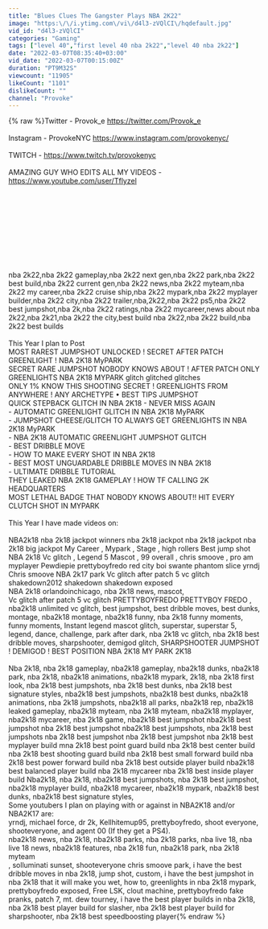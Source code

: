 ```yaml
---
title: "Blues Clues The Gangster Plays NBA 2K22"
image: "https:\/\/i.ytimg.com\/vi\/d4l3-zVQlCI\/hqdefault.jpg"
vid_id: "d4l3-zVQlCI"
categories: "Gaming"
tags: ["level 40","first level 40 nba 2k22","level 40 nba 2k22"]
date: "2022-03-07T08:35:40+03:00"
vid_date: "2022-03-07T00:15:00Z"
duration: "PT9M32S"
viewcount: "11905"
likeCount: "1101"
dislikeCount: ""
channel: "Provoke"
---
```

{% raw %}Twitter - Provok_e <a rel="nofollow" target="blank" href="https://twitter.com/Provok_e">https://twitter.com/Provok_e</a><br /><br />Instagram - ProvokeNYC <a rel="nofollow" target="blank" href="https://www.instagram.com/provokenyc/">https://www.instagram.com/provokenyc/</a><br /><br />TWITCH - <a rel="nofollow" target="blank" href="https://www.twitch.tv/provokenyc">https://www.twitch.tv/provokenyc</a><br /><br />AMAZING GUY WHO EDITS ALL MY VIDEOS - <a rel="nofollow" target="blank" href="https://www.youtube.com/user/Tflyzel">https://www.youtube.com/user/Tflyzel</a><br /><br /><br /><br /><br /><br /><br /><br /><br /><br /><br />nba 2k22,nba 2k22 gameplay,nba 2k22 next gen,nba 2k22 park,nba 2k22 best build,nba 2k22 current gen,nba 2k22 news,nba 2k22 myteam,nba 2k22 my career,nba 2k22 cruise ship,nba 2k22 mypark,nba 2k22 myplayer builder,nba 2k22 city,nba 2k22 trailer,nba,2k22,nba 2k22 ps5,nba 2k22 best jumpshot,nba 2k,nba 2k22 ratings,nba 2k22 mycareer,news about nba 2k22,nba 2k21,nba 2k22 the city,best build nba 2k22,nba 2k22 build,nba 2k22 best builds<br /><br />This Year I plan to Post <br />MOST RAREST JUMPSHOT UNLOCKED ! SECRET AFTER PATCH GREENLIGHT ! NBA 2K18 MyPARK<br />SECRET RARE JUMPSHOT NOBODY KNOWS ABOUT ! AFTER PATCH ONLY GREENLIGHTS NBA 2K18 MYPARK glitch glitched glitches <br />ONLY 1% KNOW THIS SHOOTING SECRET ! GREENLIGHTS FROM ANYWHERE ! ANY ARCHETYPE • BEST TIPS JUMPSHOT<br />QUICK STEPBACK GLITCH IN NBA 2K18 - NEVER MISS AGAIN<br />- AUTOMATIC GREENLIGHT GLITCH IN NBA 2K18 MyPARK<br />- JUMPSHOT CHEESE/GLITCH TO ALWAYS GET GREENLIGHTS IN NBA 2K18 MyPARK<br />- NBA 2K18 AUTOMATIC GREENLIGHT JUMPSHOT GLITCH<br />- BEST DRIBBLE MOVE <br />- HOW TO MAKE EVERY SHOT IN NBA 2K18<br />- BEST MOST UNGUARDABLE DRIBBLE MOVES IN NBA 2K18<br />- ULTIMATE DRIBBLE TUTORIAL <br />THEY LEAKED NBA 2K18 GAMEPLAY ! HOW TF CALLING 2K HEADQUARTERS<br />MOST LETHAL BADGE THAT NOBODY KNOWS ABOUT!! HIT EVERY CLUTCH SHOT IN MYPARK<br /><br />This Year I have made videos on: <br /><br />NBA2k18 nba 2k18 jackpot winners nba 2k18 jackpot nba 2k18 jackpot nba 2k18 big jackpot My Career , Mypark , Stage , high rollers Best jump shot NBA 2k18 Vc glitch , Legend 5 Mascot , 99 overall , chris smoove , pro am myplayer Pewdiepie prettyboyfredo red city boi swante phantom slice yrndj Chris smoove NBA 2k17 park Vc glitch after patch 5 vc glitch shakedown2012 shakedown shakedown exposed<br />NBA 2k18 orlandoinchicago, nba 2k18 news, mascot, <br />Vc glitch after patch 5 vc glitch PRETTYBOYFREDO PRETTYBOY FREDO , nba2k18 unlimited vc glitch, best jumpshot, best dribble moves, best dunks, montage, nba2k18 montage, nba2k18 funny, nba 2k18 funny moments, funny moments, Instant legend mascot glitch, superstar, superstar 5, legend, dance, challenge, park after dark, nba 2k18 vc glitch, nba 2k18 best dribble moves, sharpshooter, demigod glitch, SHARPSHOOTER JUMPSHOT ! DEMIGOD ! BEST POSITION NBA 2K18 MY PARK 2K18<br /><br />Nba 2k18, nba 2k18 gameplay, nba2k18 gameplay, nba2k18 dunks, nba2k18 park, nba 2k18, nba2k18 animations, nba2k18 mypark, 2k18, nba 2k18 first look, nba 2k18 best jumpshots, nba 2k18 best dunks, nba 2k18 best signature styles, nba2k18 best jumpshots, nba2k18 best dunks, nba2k18 animations, nba 2k18 jumpshots, nba2k18 all parks, nba2k18 rep, nba2k18 leaked gameplay, nba2k18 myteam, nba 2k18 myteam, nba2k18 myplayer, nba2k18 mycareer, nba 2k18 game, nba2k18 best jumpshot nba2k18 best jumpshot nba 2k18 best jumpshot nba2k18 best jumpshots, nba 2k18 best jumpshots nba 2k18 best jumpshot nba 2k18 best jumpshot nba 2k18 best myplayer build mna 2k18 best point guard build nba 2k18 best center build nba 2k18 best shooting guard build nba 2k18 best small forward build nba 2k18 best power forward build nba 2k18 best outside player build nba2k18 best balanced player build nba 2k18 mycareer nba 2k18 best inside player build Nba2k18, nba 2k18, nba2k18 best jumpshots, nba 2k18 best jumpshot, nba2k18 myplayer build, nba2k18 mycareer, nba2k18 mypark, nba2k18 best dunks, nba2k18 best signature styles,<br />Some youtubers I plan on playing with or against in NBA2K18 and/or NBA2K17 are:<br />yrndj, michael force, dr 2k, Kellhitemup95, prettyboyfredo, shoot everyone, shooteveryone, and agent 00 (If they get a PS4).<br />nba2k18 news, nba 2k18, nba2k18 parks, nba 2k18 parks, nba live 18, nba live 18 news, nba2k18 features, nba 2k18 fun, nba2k18 park, nba 2k18 myteam<br />, solluminati sunset, shooteveryone chris smoove park, i have the best dribble moves in nba 2k18, jump shot, custom, i have the best jumpshot in nba 2k18 that it will make you wet, how to, greenlights in nba 2k18 mypark, prettyboyfredo exposed, Free LSK, clout machine, prettyboyfredo fake pranks, patch 7, mt. dew tourney, i have the best player builds in nba 2k18, nba 2k18 best player build for slasher, nba 2k18 best player build for sharpshooter, nba 2k18 best speedboosting player{% endraw %}
